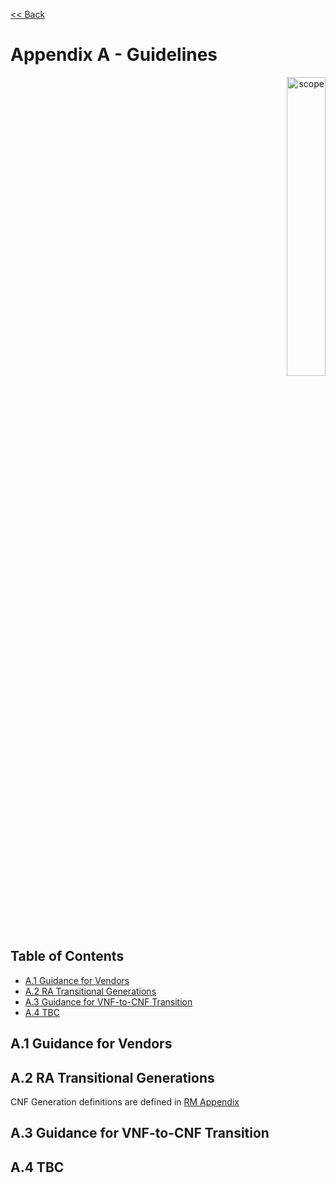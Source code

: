 [<< Back](../../kubernetes)
# Appendix A - Guidelines
<p align="right"><img src="../figures/bogo_ifo.png" alt="scope" title="Scope" width="35%"/></p>

## Table of Contents
* [A.1 Guidance for Vendors](#A.1)
* [A.2 RA Transitional Generations](#A.2)
* [A.3 Guidance for VNF-to-CNF Transition](#A.3)
* [A.4 TBC](#A.4)

<a name="A.1"></a>
## A.1 Guidance for Vendors

<a name="A.2"></a>
## A.2 RA Transitional Generations

CNF Generation definitions are defined in [RM Appendix](../../../ref_modle/chapters/appendix-a#A.4)

<a name="A.3"></a>
## A.3 Guidance for VNF-to-CNF Transition

<a name="A.4"></a>
## A.4 TBC
